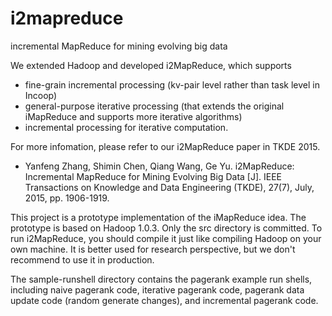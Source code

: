 # i2mapreduce
incremental MapReduce for mining evolving big data

We extended Hadoop and developed i2MapReduce, which supports 
* fine-grain incremental processing (kv-pair level rather than task level in Incoop)
* general-purpose iterative processing (that extends the original iMapReduce and supports more iterative algorithms)
* incremental processing for iterative computation.

For more infomation, please refer to our i2MapReduce paper in TKDE 2015.

* Yanfeng Zhang, Shimin Chen, Qiang Wang, Ge Yu. i2MapReduce: Incremental MapReduce for Mining Evolving Big Data [J]. IEEE Transactions on Knowledge and Data Engineering (TKDE), 27(7), July, 2015, pp. 1906-1919. 

This project is a prototype implementation of the iMapReduce idea. The prototype is based on Hadoop 1.0.3. Only the src directory is committed. To run i2MapReduce, you should compile it just like compiling Hadoop on your own machine. It is better used for research perspective, but we don't recommend to use it in production.

The sample-runshell directory contains the pagerank example run shells, including naive pagerank code, iterative pagerank code, pagerank data update code (random generate changes), and incremental pagerank code.
